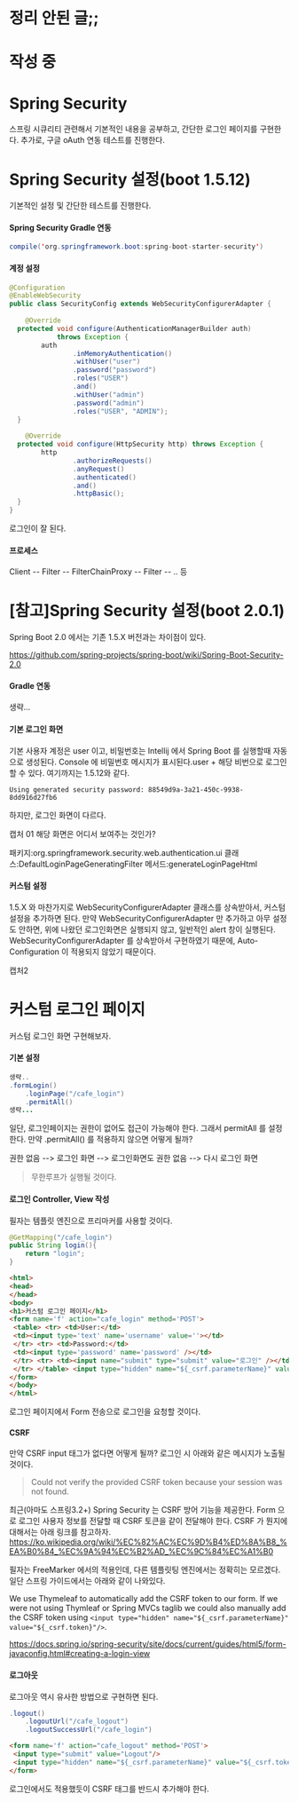 # 정리 안된 글;; 







# 작성 중



# Spring Security
스프링 시큐리티 관련해서 기본적인 내용을 공부하고, 간단한 로그인 페이지를 구현한다. 추가로, 구글 oAuth 연동 테스트를 진행한다. 


# Spring Security 설정(boot 1.5.12)
기본적인 설정 및 간단한 테스트를 진행한다. 

#### Spring Security Gradle 연동

```java
compile('org.springframework.boot:spring-boot-starter-security')
```

#### 계정 설정

```java
@Configuration  
@EnableWebSecurity  
public class SecurityConfig extends WebSecurityConfigurerAdapter {  
  
    @Override  
  protected void configure(AuthenticationManagerBuilder auth)  
            throws Exception {  
        auth  
                .inMemoryAuthentication()  
                .withUser("user")  
                .password("password")  
                .roles("USER")  
                .and()  
                .withUser("admin")  
                .password("admin")  
                .roles("USER", "ADMIN");  
  }  
  
    @Override  
  protected void configure(HttpSecurity http) throws Exception {  
        http  
                .authorizeRequests()  
                .anyRequest()  
                .authenticated()  
                .and()  
                .httpBasic();  
  }  
}
```
로그인이 잘 된다. 

#### 프로세스

Client -- Filter -- FilterChainProxy -- Filter -- .. 등


# [참고]Spring Security 설정(boot 2.0.1)
Spring Boot 2.0 에서는 기존 1.5.X 버전과는 차이점이 있다. 

https://github.com/spring-projects/spring-boot/wiki/Spring-Boot-Security-2.0

#### Gradle 연동
생략...


#### 기본 로그인 화면
기본 사용자 계정은 user 이고, 비밀번호는 Intellij 에서 Spring Boot 를 실행할때 자동으로 생성된다. Console 에 비밀번호 메시지가 표시된다.user + 해당 비번으로 로그인할 수 있다.  여기까지는 1.5.12와 같다. 
```
Using generated security password: 88549d9a-3a21-450c-9938-8dd916d27fb6
```

하지만, 로그인 화면이 다르다.

캡처 01
해당 화면은 어디서 보여주는 것인가? 

패키지:org.springframework.security.web.authentication.ui 
클래스:DefaultLoginPageGeneratingFilter
메서드:generateLoginPageHtml

#### 커스텀 설정
1.5.X 와 마찬가지로 WebSecurityConfigurerAdapter 클래스를 상속받아서, 커스텀 설정을 추가하면 된다. 만약 WebSecurityConfigurerAdapter 만 추가하고 아무 설정도 안하면, 위에 나왔던 로그인화면은 실행되지 않고, 일반적인 alert 창이 실행된다.  WebSecurityConfigurerAdapter 를 상속받아서 구현하였기 때문에, Auto-Configuration 이 적용되지 않았기 때문이다. 

캡처2


# 커스텀 로그인 페이지
커스텀 로그인 화면 구현해보자. 

#### 기본 설정
```java
생략..
.formLogin()  
    .loginPage("/cafe_login")  
    .permitAll()
생략...
```

일단, 로그인페이지는 권한이 없어도 접근이 가능해야 한다. 그래서 permitAll 를 설정한다. 만약  .permitAll() 를 적용하지 않으면 어떻게 될까? 

권한 없음 --> 로그인 화면 --> 로그인화면도 권한 없음 --> 다시 로그인 화면

> 무한루프가 실행될 것이다. 

#### 로그인 Controller, View 작성
필자는 템플릿 엔진으로 프리마커를 사용할 것이다. 
```java
@GetMapping("/cafe_login")  
public String login(){  
    return "login";  
}
```

```html
<html>  
<head>  
</head>  
<body>  
<h1>커스텀 로그인 페이지</h1>  
<form name='f' action="cafe_login" method='POST'>  
 <table> <tr> <td>User:</td>  
 <td><input type='text' name='username' value=''></td>  
 </tr> <tr> <td>Password:</td>  
 <td><input type='password' name='password' /></td>  
 </tr> <tr> <td><input name="submit" type="submit" value="로그인" /></td>  
 </tr> </table> <input type="hidden" name="${_csrf.parameterName}" value="${_csrf.token}"/>  
</form>  
</body>  
</html>
```

로그인 페이지에서 Form 전송으로 로그인을 요청할 것이다. 


#### CSRF 
만약 CSRF input 태그가 없다면 어떻게 될까? 로그인 시 아래와 같은 메시지가 노출될 것이다. 

> Could not verify the provided CSRF token because your session was not found.

최근(아마도 스프링3.2+) Spring Security 는 CSRF 방어 기능을 제공한다. Form 으로 로그인 사용자 정보를 전달할 때 CSRF 토큰을 같이 전달해야 한다. CSRF 가 뭔지에 대해서는 아래 링크를 참고하자. 
https://ko.wikipedia.org/wiki/%EC%82%AC%EC%9D%B4%ED%8A%B8_%EA%B0%84_%EC%9A%94%EC%B2%AD_%EC%9C%84%EC%A1%B0

필자는 FreeMarker 에서의 적용인데, 다른 템플릿팅 엔진에서는 정확히는 모르겠다. 일단 스프링 가이드에서는 아래와 같이 나와있다. 

We use Thymeleaf to automatically add the CSRF token to our form. If we were not using Thymleaf or Spring MVCs taglib we could also manually add the CSRF token using `<input type="hidden" name="${_csrf.parameterName}" value="${_csrf.token}"/>`.

https://docs.spring.io/spring-security/site/docs/current/guides/html5/form-javaconfig.html#creating-a-login-view


#### 로그아웃
로그아웃 역시 유사한 방법으로 구현하면 된다. 

```java
.logout()  
    .logoutUrl("/cafe_logout")  
    .logoutSuccessUrl("/cafe_login")
```

```html
<form name='f' action="cafe_logout" method='POST'>  
 <input type="submit" value="Logout"/>  
 <input type="hidden" name="${_csrf.parameterName}" value="${_csrf.token}"/>  
</form>
```
로그인에서도 적용했듯이 CSRF 태그를 반드시 추가해야 한다. 











